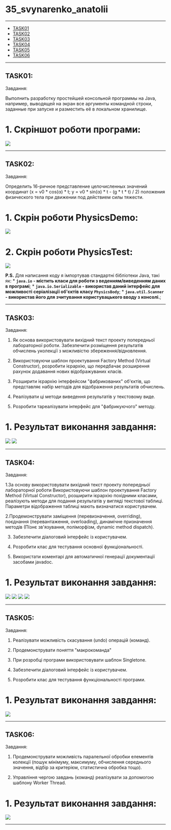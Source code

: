 # 35_svynarenko_anatolii
----
+ [TASK01](#TASK01)
+ [TASK02](#TASK02)
+ [TASK03](#TASK03)
+ [TASK04](#TASK04)
+ [TASK05](#TASK05)
+ [TASK06](#TASK06)
----

## TASK01:

Завдання:

Выполнить разработку простейшей консольной программы на Java, например, выводящей на экран все аргументы командной строки, заданные при запуске и разместить её в локальном хранилище.

# 1. Скріншот роботи програми:
![](Task01/task01.png)

----

## TASK02:

Завдання:

Определить 16-ричное представление целочисленных значений координат (x = v0 * cos(α) * t; y = v0 * sin(α) * t - (g * t * t) / 2) положения физического тела при движении под действием силы тяжести.

# 1.  Скрін роботи PhysicsDemo:
![](Task02/Task02_3.png)

# 2. Скрін роботи PhysicsTest:
![](Task02/Task02_2.png)

**P.S.** Для написання коду я імпортував стандартні бібліотеки Java, такі як:
    * **```java.io``` - містить класи для роботи з веденням/виведенням даних в програмі**;
    * **```java.io.Serializable``` - використав даний інтерфейс для можливості серіалізації об'єктів класу ```PhysicsBody```**;
    * **```java.util.Scanner``` - використав його для зчитування користувацького вводу з консолі.**;

----

## TASK03:

Завдання:

1. Як основа використовувати вихідний текст проекту попередньої лабораторної роботи. Забезпечити розміщення результатів обчислень уколекції з можливістю збереження/відновлення.

2. Використовуючи шаблон проектування Factory Method (Virtual Constructor), розробити ієрархію, що передбачає розширення рахунок додавання нових відображуваних класів.

3. Розширити ієрархію інтерфейсом "фабрикованих" об'єктів, що представляє набір методів для відображення результатів обчислень.

4. Реалізувати ці методи виведення результатів у текстовому виде.

5. Розробити тареалізувати інтерфейс для "фабрикуючого" методу.

# 1. Результат виконання завдання:
![](Task03/Task03_1.png)
![](Task03/Task03_2.png)

----

## TASK04:

Завдання:

1.За основу використовувати вихідний текст проекту попередньої лабораторної роботи Використовуючи шаблон проектування Factory Method (Virtual Constructor), розширити ієрархію похідними класами, реалізують методи для подання результатів у вигляді текстової таблиці. Параметри відображення таблиці мають визначатися користувачем.

2.Продемонструвати заміщення (перевизначення, overriding), поєднання (перевантаження, overloading), динамічне призначення методів (Пізнє зв'язування, поліморфізм, dynamic method dispatch).

3. Забезпечити діалоговий інтерфейс із користувачем.

4. Розробити клас для тестування основної функціональності.

5. Використати коментарі для автоматичної генерації документації засобами javadoc.

# 1. Результат виконання завдання:
![](Task04/Task04_4.png)
![](Task04/Task04_1.png)
![](Task04/Task04_2.png)
![](Task04/Task04_3.png)

----

## TASK05:

Завдання:

1. Реалізувати можливість скасування (undo) операцій (команд).

2. Продемонструвати поняття "макрокоманда"

3. При розробці програми використовувати шаблон Singletone.

4. Забезпечити діалоговий інтерфейс із користувачем.

5. Розробити клас для тестування функціональності програми.

# 1. Результат виконання завдання:
![](Task05/Task05_1.png)

----

## TASK06:

Завдання:

1. Продемонструвати можливість паралельної обробки елементів колекції (пошук мінімуму, максимуму, обчислення середнього значення, відбір за критерієм, статистична обробка тощо).

2. Управління чергою завдань (команд) реалізувати за допомогою шаблону Worker Thread.

# 1. Результат виконання завдання:
![](Task06/Task06_1.png)

----